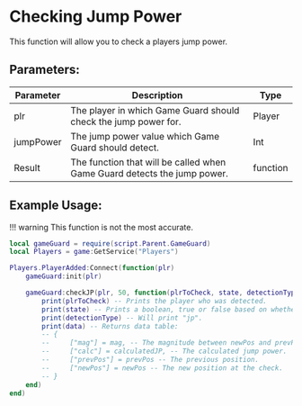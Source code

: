 # Checking Jump Power

This function will allow you to check a players jump power.

## Parameters:

| Parameter | Description                                                              | Type     |
| --------- | ------------------------------------------------------------------------ | -------- |
| plr       | The player in which Game Guard should check the jump power for.          | Player   |
| jumpPower | The jump power value which Game Guard should detect.                     | Int      |
| Result    | The function that will be called when Game Guard detects the jump power. | function |

## Example Usage:

!!! warning
    This function is not the most accurate.

```lua hl_lines="7-18" linenums="1"
local gameGuard = require(script.Parent.GameGuard)
local Players = game:GetService("Players")

Players.PlayerAdded:Connect(function(plr)
    gameGuard:init(plr)

    gameGuard:checkJP(plr, 50, function(plrToCheck, state, detectionType, data)
        print(plrToCheck) -- Prints the player who was detected.
        print(state) -- Prints a boolean, true or false based on whether or not the player was detected.
        print(detectionType) -- Will print "jp".
        print(data) -- Returns data table:
        -- {
        --     ["mag"] = mag, -- The magnitude between newPos and prevPos.
        --     ["calc"] = calculatedJP, -- The calculated jump power.
        --     ["prevPos"] = prevPos -- The previous position.
        --     ["newPos"] = newPos -- The new position at the check.
        -- }
    end)
end)
```
